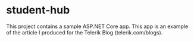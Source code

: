 # student-hub
This project contains a sample ASP.NET Core app. This app is an example of the article I produced for the Telerik Blog (telerik.com/blogs).
